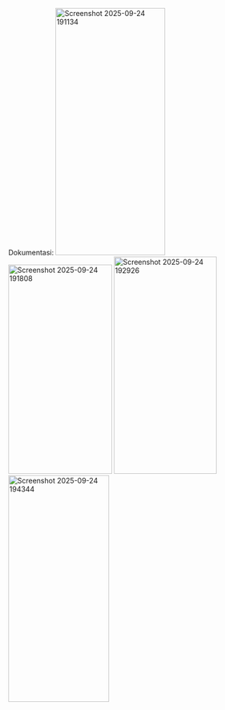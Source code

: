 Dokumentasi:
<img width="219" height="494" alt="Screenshot 2025-09-24 191134" src="https://github.com/user-attachments/assets/aa6e4660-4789-4352-ab83-ed5d821073af" />
<img width="207" height="418" alt="Screenshot 2025-09-24 191808" src="https://github.com/user-attachments/assets/f230c4d5-419f-414d-b207-945a360eb907" />
<img width="205" height="434" alt="Screenshot 2025-09-24 192926" src="https://github.com/user-attachments/assets/a6d15197-dfa1-444f-acd3-26cc47f8b809" />
<img width="201" height="453" alt="Screenshot 2025-09-24 194344" src="https://github.com/user-attachments/assets/1672bfdb-38cd-4fb0-be9f-0410026d2eec" />

